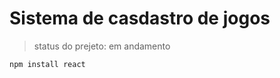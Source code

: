 <h1>Sistema de casdastro de jogos</h1>

> status do prejeto: em andamento

```
npm install react
```
